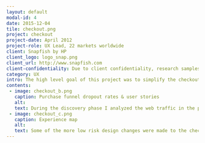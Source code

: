 ```yaml
---
layout: default
modal-id: 4
date: 2015-12-04
tile: checkout.png
project: checkout
project-date: April 2012
project-role: UX Lead, 22 markets worldwide
client: Snapfish by HP
client_logo: logo_snap.png
client_url: http://www.snapfish.com
client-confidentiality: Due to client confidentiality, research samples are only available on request.
category: UX
intro: The high level goal of this project was to simplify the checkout flow and improve reliability by decreasing errors. 
contents:
 - image: checkout_b.png
   caption: Purchase funnel dropout rates & user stories
   alt:
   text: During the discovery phase I analyzed the web traffic in the primary markets, collected feedback from the customer service team worldwide and researched the current best practices for checkout flows. This gave the project team a full understanding of the customers' pain points and where they were dropping off.
 - image: checkout_c.png
   caption: Experience map
   alt:
   text: Some of the more low risk design changes were made to the checkout flow and I did two rounds of usability testing so the team could understand what items to add to the backlog. A primary finding across all markets was that the total price needed to be displayed upfront on the cart page and not for the first time on the review page. This meant any coupons or offers, shipping options or deleted products needed to immediately be reflected in the total price. The first phase of the re-design brought all the redemption flows onto the cart page the success of which was measured by running an A/B test. A second design phase integrated the shipping options flow which was again measured by A/B testing. At the end of the second phase a final round of usability testing was completed so the design changes could be verified in the context of the full checkout flow. 
---
```

